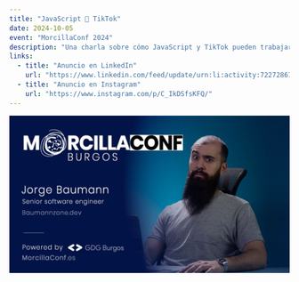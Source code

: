 ```yaml
---
title: "JavaScript 🤝 TikTok"
date: 2024-10-05
event: "MorcillaConf 2024"
description: "Una charla sobre cómo JavaScript y TikTok pueden trabajar juntos para crear experiencias únicas"
links:
  - title: "Anuncio en LinkedIn"
    url: "https://www.linkedin.com/feed/update/urn:li:activity:7227286177093976065/"
  - title: "Anuncio en Instagram"
    url: "https://www.instagram.com/p/C_IkDSfsKFQ/"
---
```


![JavaScript 🤝 TikTok - MorcillaConf](../../assets/talks/javascript-tiktok-morcilla/main.png)
